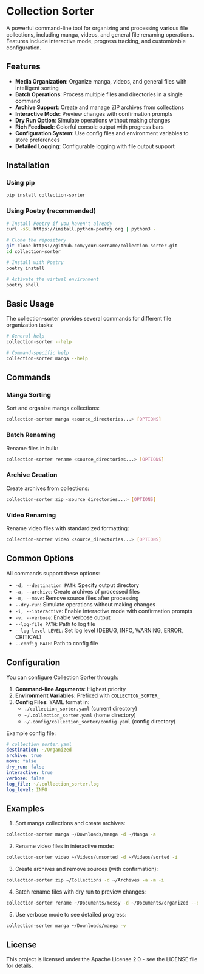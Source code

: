 # Collection Sorter

A powerful command-line tool for organizing and processing various file collections, including manga, videos, and general file renaming operations. Features include interactive mode, progress tracking, and customizable configuration.

## Features

- **Media Organization**: Organize manga, videos, and general files with intelligent sorting
- **Batch Operations**: Process multiple files and directories in a single command
- **Archive Support**: Create and manage ZIP archives from collections
- **Interactive Mode**: Preview changes with confirmation prompts
- **Dry Run Option**: Simulate operations without making changes
- **Rich Feedback**: Colorful console output with progress bars
- **Configuration System**: Use config files and environment variables to store preferences
- **Detailed Logging**: Configurable logging with file output support

## Installation

### Using pip
```bash
pip install collection-sorter
```

### Using Poetry (recommended)
```bash
# Install Poetry if you haven't already
curl -sSL https://install.python-poetry.org | python3 -

# Clone the repository
git clone https://github.com/yourusername/collection-sorter.git
cd collection-sorter

# Install with Poetry
poetry install

# Activate the virtual environment
poetry shell
```

## Basic Usage

The collection-sorter provides several commands for different file organization tasks:

```bash
# General help
collection-sorter --help

# Command-specific help
collection-sorter manga --help
```

## Commands

### Manga Sorting

Sort and organize manga collections:

```bash
collection-sorter manga <source_directories...> [OPTIONS]
```

### Batch Renaming

Rename files in bulk:

```bash
collection-sorter rename <source_directories...> [OPTIONS]
```

### Archive Creation

Create archives from collections:

```bash
collection-sorter zip <source_directories...> [OPTIONS]
```

### Video Renaming

Rename video files with standardized formatting:

```bash
collection-sorter video <source_directories...> [OPTIONS]
```

## Common Options

All commands support these options:

- `-d, --destination PATH`: Specify output directory
- `-a, --archive`: Create archives of processed files
- `-m, --move`: Remove source files after processing
- `--dry-run`: Simulate operations without making changes
- `-i, --interactive`: Enable interactive mode with confirmation prompts
- `-v, --verbose`: Enable verbose output
- `--log-file PATH`: Path to log file
- `--log-level LEVEL`: Set log level (DEBUG, INFO, WARNING, ERROR, CRITICAL)
- `--config PATH`: Path to config file

## Configuration

You can configure Collection Sorter through:

1. **Command-line Arguments**: Highest priority
2. **Environment Variables**: Prefixed with `COLLECTION_SORTER_`
3. **Config Files**: YAML format in:
   - `./collection_sorter.yaml` (current directory)
   - `~/.collection_sorter.yaml` (home directory)
   - `~/.config/collection_sorter/config.yaml` (config directory)

Example config file:
```yaml
# collection_sorter.yaml
destination: ~/Organized
archive: true
move: false
dry_run: false
interactive: true
verbose: false
log_file: ~/.collection_sorter.log
log_level: INFO
```

## Examples

1. Sort manga collections and create archives:
```bash
collection-sorter manga ~/Downloads/manga -d ~/Manga -a
```

2. Rename video files in interactive mode:
```bash
collection-sorter video ~/Videos/unsorted -d ~/Videos/sorted -i
```

3. Create archives and remove sources (with confirmation):
```bash
collection-sorter zip ~/Collections -d ~/Archives -a -m -i
```

4. Batch rename files with dry run to preview changes:
```bash
collection-sorter rename ~/Documents/messy -d ~/Documents/organized --dry-run
```

5. Use verbose mode to see detailed progress:
```bash
collection-sorter manga ~/Downloads/manga -v
```

## License

This project is licensed under the Apache License 2.0 - see the LICENSE file for details.
